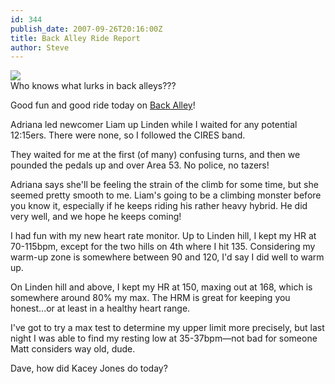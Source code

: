 ```yaml
---
id: 344
publish_date: 2007-09-26T20:16:00Z
title: Back Alley Ride Report
author: Steve
---
```

![](http://www.flagstafffrenzy.org/wp-content/uploads/2008/11/back-alley.jpg)  
Who knows what lurks in back alleys???

Good fun and good ride today on [Back Alley](http://picasaweb.google.com/lh/photo/pjFl_x68koK1QxpaVPC16g?feat=directlink)!

Adriana led newcomer Liam up Linden while I waited for any potential 12:15ers. There were none, so I followed the CIRES band.

They waited for me at the first (of many) confusing turns, and then we pounded the pedals up and over Area 53. No police, no tazers!

Adriana says she'll be feeling the strain of the climb for some time, but she seemed pretty smooth to me. Liam's going to be a climbing monster before you know it, especially if he keeps riding his rather heavy hybrid. He did very well, and we hope he keeps coming!

I had fun with my new heart rate monitor. Up to Linden hill, I kept my HR at 70-115bpm, except for the two hills on 4th where I hit 135. Considering my warm-up zone is somewhere between 90 and 120, I'd say I did well to warm up.

On Linden hill and above, I kept my HR at 150, maxing out at 168, which is somewhere around 80% my max. The HRM is great for keeping you honest...or at least in a healthy heart range.

I've got to try a max test to determine my upper limit more precisely, but last night I was able to find my resting low at 35-37bpm—not bad for someone Matt considers way old, dude.

Dave, how did Kacey Jones do today?